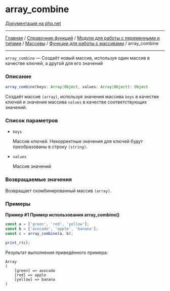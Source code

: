 # array_combine

[Документация на php.net](https://www.php.net/manual/ru/function.array-combine.php)

---

[Главная](../../../../../README.md) / [Справочник функций](../../../../funcref.md) /
[Модули для работы с переменными и типами](../../../vartype.md) / [Массивы](../../array.md) /
[Функции для работы с массивами](../func.md) / array_combine

---

`array_combine` — Создаёт новый массив, используя один массив в качестве ключей, а другой для его
значений

### Описание

```ts
array_combine(keys: Array|Object, values: Array|Object): Object
```

Создаёт массив `(array)`, используя значения массива `keys` в качестве ключей и значения массива
`values` в качестве соответствующих значений.

### Список параметров

-   `keys`

    Массив ключей. Некорректные значения для ключей будут преобразованы в строку `(string)`.

-   `values`

    Массив значений

### Возвращаемые значения

Возвращает скомбинированный массив `(array)`.

### Примеры

**Пример #1 Пример использования array_combine()**

```js
const a = ['green', 'red', 'yellow'];
const b = ['avocado', 'apple', 'banana'];
const c = array_combine(a, b);

print_r(c);
```

Результат выполнения приведённого примера:

    Array
    (
        [green] => avocado
        [red] => apple
        [yellow] => banana
    )
